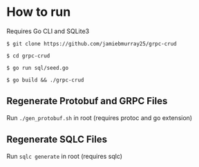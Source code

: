 # How to run
Requires Go CLI and SQLite3

`$ git clone https://github.com/jamiebmurray25/grpc-crud`  

`$ cd grpc-crud`  

`$ go run sql/seed.go`  

`$ go build && ./grpc-crud`

## Regenerate Protobuf and GRPC Files
Run `./gen_protobuf.sh` in root (requires protoc and go extension)

## Regenerate SQLC Files
Run `sqlc generate` in root (requires sqlc)
